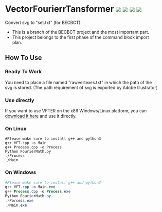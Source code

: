 # VectorFourierrTansformer [![](https://img.shields.io/badge/License-GPL-green)](https://github.com/Blukdev/BECBCT/blob/main/LICENSE) ![](https://img.shields.io/badge/OS-Windows/Linux-blue) ![](https://img.shields.io/badge/Author-Lampese-success) ![](https://img.shields.io/badge/Collaborator-KCN-success)
Convert svg to "set.txt" (for BECBCT).

- This is a branch of the BECBCT project and the most important part.
- This project belongs to the first phase of the command block import plan.
## How To Use
### Ready To Work
You need to place a file named "rawvertexes.txt" in which the path of the svg is stored. (The path requirement of svg is exported by Adobe Illustrator)
### Use directly
If you want to use VFTER on the x86 Windows/Linux platform, you can [download it here](https://github.com/Blukdev/VectorFourierrTansformer/releases/tag/v0.1) and use it directly.
### On Linux
```console
#Please make sure to install g++ and python3
g++ VFT.cpp -o Main
g++ Process.cpp -o Process
Python FourierMath.py
./Process
./Main
```
### On Windows
```powershell
#Please make sure to install g++ and python3
g++ VFT.cpp -o Main.exe
g++ Process.cpp -o Process.exe
Python FourierMath.py
./Porcess.exe
./Main.exe
```
